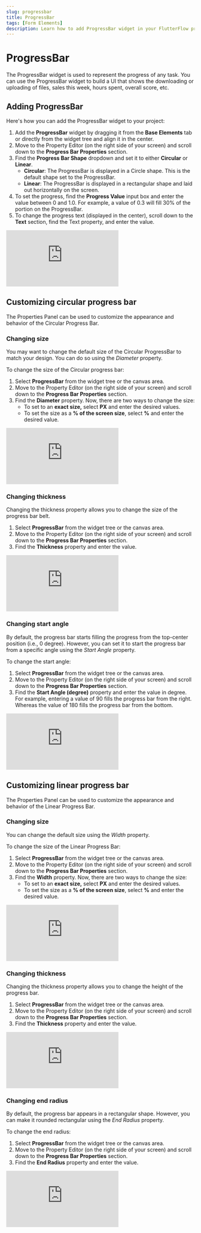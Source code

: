 ```yaml
---
slug: progressbar
title: ProgressBar
tags: [Form Elements]
description: Learn how to add ProgressBar widget in your FlutterFlow project.
---
```


# ProgressBar
The ProgressBar widget is used to represent the progress of any task. You can use the ProgressBar widget to build a UI that shows the downloading or uploading of files, sales this week, hours spent, overall score, etc.

## Adding ProgressBar

Here's how you can add the ProgressBar widget to your project:

1. Add the **ProgressBar** widget by dragging it from the **Base Elements** tab or directly from the widget tree and align it in the center.
2. Move to the Property Editor (on the right side of your screen) and scroll down to the **Progress Bar Properties** section.
3. Find the **Progress Bar Shape** dropdown and set it to either **Circular** or **Linear**.
    - **Circular**: The ProgressBar is displayed in a Circle shape. This is the default shape set to the ProgressBar.
    - **Linear**: The ProgressBar is displayed in a rectangular shape and laid out horizontally on the screen.
4. To set the progress, find the **Progress Value** input box and enter the value between 0 and 1.0. For example, a value of 0.3 will fill 30% of the portion on the ProgressBar.
5. To change the progress text (displayed in the center), scroll down to the **Text** section, find the Text property, and enter the value.


<div style={{
    position: 'relative',
    paddingBottom: 'calc(56.67989417989418% + 41px)', // Keeps the aspect ratio and additional padding
    height: 0,
    width: '100%'}}>
    <iframe 
        src="https://demo.arcade.software/i5mkJlJMbyZb4LiZQFkf?embed&show_copy_link=true"
        title=""
        style={{
            position: 'absolute',
            top: 0,
            left: 0,
            width: '100%',
            height: '100%',
            colorScheme: 'light'
        }}
        frameborder="0"
        loading="lazy"
        webkitAllowFullScreen
        mozAllowFullScreen
        allowFullScreen
        allow="clipboard-write">
    </iframe>
</div>
<p></p>

## Customizing circular progress bar

The Properties Panel can be used to customize the appearance and behavior of the Circular Progress Bar.

### Changing size

You may want to change the default size of the Circular ProgressBar to match your design. You can do so using the *Diameter* property.

To change the size of the Circular progress bar:

1. Select **ProgressBar** from the widget tree or the canvas area.
2. Move to the Property Editor (on the right side of your screen) and scroll down to the **Progress Bar Properties** section.
3. Find the **Diameter** property. Now, there are two ways to change the size:
    - To set to an **exact size,** select **PX** and enter the desired values.
    - To set the size as a **% of the screen size**, select **%** and enter the desired value.

<div style={{
    position: 'relative',
    paddingBottom: 'calc(56.67989417989418% + 41px)', // Keeps the aspect ratio and additional padding
    height: 0,
    width: '100%'}}>
    <iframe 
        src="https://demo.arcade.software/fj6FUOogYFAxJG7nfAuO?embed&show_copy_link=true"
        title=""
        style={{
            position: 'absolute',
            top: 0,
            left: 0,
            width: '100%',
            height: '100%',
            colorScheme: 'light'
        }}
        frameborder="0"
        loading="lazy"
        webkitAllowFullScreen
        mozAllowFullScreen
        allowFullScreen
        allow="clipboard-write">
    </iframe>
</div>
<p></p>

### Changing thickness

Changing the thickness property allows you to change the size of the progress bar belt.

1. Select **ProgressBar** from the widget tree or the canvas area.
2. Move to the Property Editor (on the right side of your screen) and scroll down to the **Progress Bar Properties** section.
3. Find the **Thickness** property and enter the value.

<div style={{
    position: 'relative',
    paddingBottom: 'calc(56.67989417989418% + 41px)', // Keeps the aspect ratio and additional padding
    height: 0,
    width: '100%'}}>
    <iframe 
        src="https://demo.arcade.software/jeAyY0xdzi3INgac33it?embed&show_copy_link=true"
        title=""
        style={{
            position: 'absolute',
            top: 0,
            left: 0,
            width: '100%',
            height: '100%',
            colorScheme: 'light'
        }}
        frameborder="0"
        loading="lazy"
        webkitAllowFullScreen
        mozAllowFullScreen
        allowFullScreen
        allow="clipboard-write">
    </iframe>
</div>
<p></p>

### Changing start angle

By default, the progress bar starts filling the progress from the top-center position (i.e., 0 degree). However, you can set it to start the progress bar from a specific angle using the *Start Angle* property.

To change the start angle:

1. Select **ProgressBar** from the widget tree or the canvas area.
2. Move to the Property Editor (on the right side of your screen) and scroll down to the **Progress Bar Properties** section.
3. Find the **Start Angle (degree)** property and enter the value in degree. For example, entering a value of 90 fills the progress bar from the right. Whereas the value of 180 fills the progress bar from the bottom.

<div style={{
    position: 'relative',
    paddingBottom: 'calc(56.67989417989418% + 41px)', // Keeps the aspect ratio and additional padding
    height: 0,
    width: '100%'}}>
    <iframe 
        src="https://demo.arcade.software/99JpuWlT7fQidzQ6BwqW?embed&show_copy_link=true"
        title=""
        style={{
            position: 'absolute',
            top: 0,
            left: 0,
            width: '100%',
            height: '100%',
            colorScheme: 'light'
        }}
        frameborder="0"
        loading="lazy"
        webkitAllowFullScreen
        mozAllowFullScreen
        allowFullScreen
        allow="clipboard-write">
    </iframe>
</div>
<p></p>

## Customizing linear progress bar

The Properties Panel can be used to customize the appearance and behavior of the Linear Progress Bar.

### Changing size

You can change the default size using the *Width* property.

To change the size of the Linear Progress Bar:

1. Select **ProgressBar** from the widget tree or the canvas area.
2. Move to the Property Editor (on the right side of your screen) and scroll down to the **Progress Bar Properties** section.
3. Find the **Width** property. Now, there are two ways to change the size:
    - To set to an **exact size,** select **PX** and enter the desired values.
    - To set the size as a **% of the screen size**, select **%** and enter the desired value.

<div style={{
    position: 'relative',
    paddingBottom: 'calc(56.67989417989418% + 41px)', // Keeps the aspect ratio and additional padding
    height: 0,
    width: '100%'}}>
    <iframe 
        src="https://demo.arcade.software/9xNRyCbbIRZXu3xFDXcQ?embed&show_copy_link=true"
        title=""
        style={{
            position: 'absolute',
            top: 0,
            left: 0,
            width: '100%',
            height: '100%',
            colorScheme: 'light'
        }}
        frameborder="0"
        loading="lazy"
        webkitAllowFullScreen
        mozAllowFullScreen
        allowFullScreen
        allow="clipboard-write">
    </iframe>
</div>
<p></p>

### Changing thickness

Changing the thickness property allows you to change the height of the progress bar.

1. Select **ProgressBar** from the widget tree or the canvas area.
2. Move to the Property Editor (on the right side of your screen) and scroll down to the **Progress Bar Properties** section.
3. Find the **Thickness** property and enter the value.

<div style={{
    position: 'relative',
    paddingBottom: 'calc(56.67989417989418% + 41px)', // Keeps the aspect ratio and additional padding
    height: 0,
    width: '100%'}}>
    <iframe 
        src="https://demo.arcade.software/u7enthjVYkwcKPG3ofJR?embed&show_copy_link=true"
        title=""
        style={{
            position: 'absolute',
            top: 0,
            left: 0,
            width: '100%',
            height: '100%',
            colorScheme: 'light'
        }}
        frameborder="0"
        loading="lazy"
        webkitAllowFullScreen
        mozAllowFullScreen
        allowFullScreen
        allow="clipboard-write">
    </iframe>
</div>
<p></p>

### Changing end radius

By default, the progress bar appears in a rectangular shape. However, you can make it rounded rectangular using the *End Radius* property.

To change the end radius:

1. Select **ProgressBar** from the widget tree or the canvas area.
2. Move to the Property Editor (on the right side of your screen) and scroll down to the **Progress Bar Properties** section.
3. Find the **End Radius** property and enter the value.

<div style={{
    position: 'relative',
    paddingBottom: 'calc(56.67989417989418% + 41px)', // Keeps the aspect ratio and additional padding
    height: 0,
    width: '100%'}}>
    <iframe 
        src="https://demo.arcade.software/ZTLozkXuPWEUEOXx4IX9?embed&show_copy_link=true"
        title=""
        style={{
            position: 'absolute',
            top: 0,
            left: 0,
            width: '100%',
            height: '100%',
            colorScheme: 'light'
        }}
        frameborder="0"
        loading="lazy"
        webkitAllowFullScreen
        mozAllowFullScreen
        allowFullScreen
        allow="clipboard-write">
    </iframe>
</div>
<p></p>